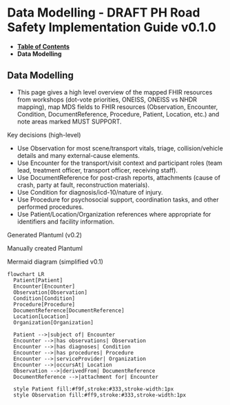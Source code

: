 # Data Modelling - DRAFT PH Road Safety Implementation Guide v0.1.0

* [**Table of Contents**](toc.md)
* **Data Modelling**

## Data Modelling

* This page gives a high level overview of the mapped FHIR resources from workshops (dot-vote priorities, ONEISS, ONEISS vs NHDR mapping), map MDS fields to FHIR resources (Observation, Encounter, Condition, DocumentReference, Procedure, Patient, Location, etc.) and note areas marked MUST SUPPORT.

Key decisions (high-level)

* Use Observation for most scene/transport vitals, triage, collision/vehicle details and many external-cause elements.
* Use Encounter for the transport/visit context and participant roles (team lead, treatment officer, transport officer, receiving staff).
* Use DocumentReference for post-crash reports, attachments (cause of crash, party at fault, reconstruction materials).
* Use Condition for diagnosis/icd-10/nature of injury.
* Use Procedure for psychosocial support, coordination tasks, and other performed procedures.
* Use Patient/Location/Organization references where appropriate for identifiers and facility information.

Generated Plantuml (v0.2)

Manually created Plantuml

Mermaid diagram (simplified v0.1)

```
flowchart LR
  Patient[Patient]
  Encounter[Encounter]
  Observation[Observation]
  Condition[Condition]
  Procedure[Procedure]
  DocumentReference[DocumentReference]
  Location[Location]
  Organization[Organization]

  Patient -->|subject of| Encounter
  Encounter -->|has observations| Observation
  Encounter -->|has diagnoses| Condition
  Encounter -->|has procedures| Procedure
  Encounter -->|serviceProvider| Organization
  Encounter -->|occursAt| Location
  Observation -->|derivedFrom| DocumentReference
  DocumentReference -->|attachment for| Encounter

  style Patient fill:#f9f,stroke:#333,stroke-width:1px
  style Observation fill:#ff9,stroke:#333,stroke-width:1px

```

